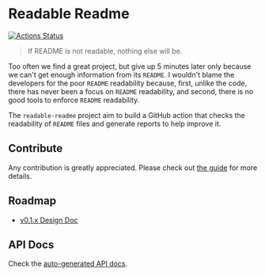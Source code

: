 # Readable Readme

[![Actions Status](https://github.com/tianhaoz95/readable-readme/workflows/PR%20Checks/badge.svg)](https://github.com/tianhaoz95/readable-readme/actions)

<!-- TODO(tianhaoz95): add project description -->

> If README is not readable, nothing else will be.

Too often we find a great project, but give up 5 minutes later only because we can't get enough information from its `README`. I wouldn't blame the developers for the poor `README` readability because, first, unlike the code, there has never been a focus on `README` readability, and second, there is no good tools to enforce `README` readability.

The `readable-readme` project aim to build a GitHub action that checks the readability of `README` files and generate reports to help improve it.

## Contribute

Any contribution is greatly appreciated. Please check out [the guide](./CONTRIBUTING.md) for more details.

## Roadmap

* [v0.1.x Design Doc](./docs/v1-design-doc.md)

## API Docs

Check the [auto-generated API docs](http://tianhaoz.com/readable-readme/docs/api/index.html).

